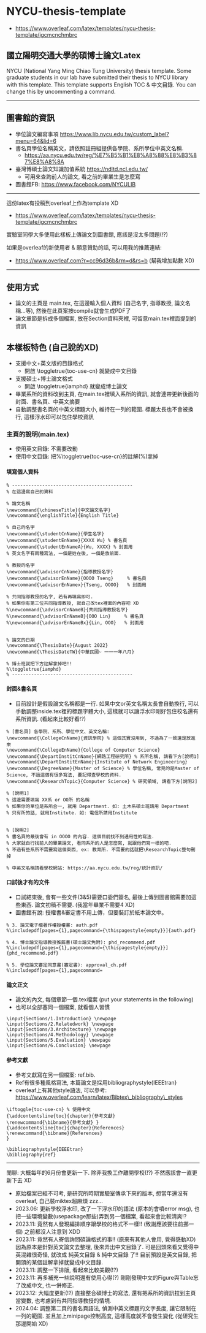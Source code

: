 # NYCU-thesis-template

* https://www.overleaf.com/latex/templates/nycu-thesis-template/jgcmcnchmbrc

## 國立陽明交通大學的碩博士論文Latex

NYCU (National Yang Ming Chiao Tung University) thesis template. Some graduate students in our lab have submitted their thesis to NYCU library with this template. This template supports English TOC & 中文目錄. You can change this by uncommenting a command.

---
## 圖書館的資訊
* 學位論文編寫事項 https://www.lib.nycu.edu.tw/custom_label?menu=64&lid=6
* 書名頁學位名稱英文，請依照註冊組提供各學院、系所學位中英文名稱.
  * https://aa.nycu.edu.tw/reg/%E7%B5%B1%E8%A8%88%E8%B3%87%E8%A8%8A
* 臺灣博碩士論文知識加值系統 https://ndltd.ncl.edu.tw/
  * 可用來查詢前人的論文, 看之前的畢業生是怎麼寫
* 圖書館FB: https://www.facebook.com/NYCULIB

---
這份latex有投稿到overleaf上作為template XD
* https://www.overleaf.com/latex/templates/nycu-thesis-template/jgcmcnchmbrc

實驗室同學大多使用此樣板上傳論文到圖書館, 應該是沒太多問題(!?)

如果是overleaf的新使用者 & 願意贊助的話, 可以用我的推薦連結: 
* https://www.overleaf.com?r=cc96d36b&rm=d&rs=b (幫我增加點數 XD)

----
## 使用方式
* 論文的主頁是 main.tex, 在這邊輸入個人資料 (自己名字, 指導教授, 論文名稱...等), 然後在此頁案按compile就會生成PDF了
* 論文章節是拆成多個檔案, 放在Section資料夾裡, 可留意main.tex裡面提到的資訊

## 本樣板特色 (自己說的XD)
* 支援中文+英文版的目錄格式
  * 開啟 \toggletrue{toc-use-cn} 就變成中文目錄
* 支援碩士+博士論文格式
  * 開啟 \toggletrue{iamphd} 就變成博士論文
* 畢業系所的資料改到主頁, 在main.tex裡填入系所的資訊, 就會連帶更新後面的封面、書名頁、中英文摘要
* 自動調整書名頁的中英文標題大小, 維持在一列的範圍. 標題太長也不會被換行, 這樣浮水印可以包住學校資訊

### 主頁的說明(main.tex)
* 使用英文目錄: 不需要改動
* 使用中文目錄: 把%\toggletrue{toc-use-cn}的註解(%)拿掉

#### 填寫個人資料
```
% --------------------------------------------
% 在這邊寫自己的資料

% 論文名稱
\newcommand{\chineseTitle}{中文論文名字}
\newcommand{\englishTitle}{English Title}

% 自己的名字
\newcommand{\studentCnName}{學生名字}
\newcommand{\studentEnName}{XXXX Wu} % 書名頁
\newcommand{\studentEnNameA}{Wu, XXXX} % 封面用
% 英文名字有兩種寫法, 一個是姓在後, 一個是放前面. 

% 教授的名字
\newcommand{\advisorCnName}{指導教授名字}
\newcommand{\advisorEnName}{OOOO Tseng}     % 書名頁
\newcommand{\advisorEnNamex}{Tseng, OOOO}   % 封面用

% 共同指導教授的名字, 若有再填寫即可.
% 如果你有第三位共同指導教授, 就自己改tex裡面的內容吧 XD
%\newcommand{\advisorCnNameB}{共同指導教授名字}
%\newcommand{\advisorEnNameB}{OOO Lin}     % 書名頁
%\newcommand{\advisorEnNameBx}{Lin, OOO}   % 封面用


% 論文的日期
\newcommand{\ThesisDate}{August 2022}           
\newcommand{\ThesisDateTW}{中華民國~ 一一一年八月} 

% 博士班就把下方註解拿掉吧!!
%\toggletrue{iamphd}
% --------------------------------------------
```

#### 封面&書名頁
* 目前設計是假設論文名稱都是一行. 如果中文or英文名稱太長會自動換行, 可以手動調整inside.tex裡的標題字體大小, 這樣就可以讓浮水印剛好包住校名還有系所資訊. (看起來比較好看!?)

```
% [書名頁] 各學院、系所、學位中文、英文名稱: 
\newcommand{\CollegeCnName}{資訊學院} % 這個其實沒用到, 不過為了一致還是放進來
\newcommand{\CollegeEnName}{College of Computer Science}
\newcommand{\DepartInstitCnName}{網路工程研究所} % 系所名稱, 請看下方[說明1]
\newcommand{\DepartInstitEnName}{Institute of Network Engineering}
\newcommand{\DegreeName}{Master of Science} % 學位名稱, 常見的是Master of Science, 不過這個有很多寫法, 要記得查學校的資料.
\newcommand{\ResearchTopic}{Computer Science} % 研究領域, 請看下方[說明2]

% [說明1]
% 這邊需要填寫 XX系 or OO所 的名稱
% 如果你的單位是系所合一, 就用 Department. 如: 土木系碩士班請用 Department
% 只有所的話, 就用Institute. 如: 電信所請用Institute


% [說明2]
% 書名頁的最後會有 in OOOO 的內容. 這個目前找不到通用性的寫法. 
% 大家就自行找前人的畢業論文, 看同系所的人是怎麼寫, 就跟他們寫一樣的吧.
% 不過有些系所不需要寫這個東西, ex: 教育所. 不需要的話就把\ResearchTopic整句刪掉

% 中英文名稱請看學校網站: https://aa.nycu.edu.tw/reg/統計資訊/
```


#### 口試後才有的文件
* 口試結束後, 會有一些文件(3&5)需要口委們簽名, 最後上傳到圖書館需要加這些東西. 論文初稿不需要. (我當年畢業不需要4 XD)
* 圖書館有說: 授權書&審定書不用上傳，但要裝訂於紙本論文中。

```
% 3. 論文電子檔著作權授權書: auth.pdf
%\includepdf[pages={1},pagecommand={\thispagestyle{empty}}]{auth.pdf}

% 4. 博士論文指導教授推薦書(碩士論文免附): phd_recommend.pdf
%\includepdf[pages={1},pagecommand={\thispagestyle{empty}}]{phd_recommend.pdf}

% 5. 學位論文審定同意書(審定書): approval_ch.pdf
%\includepdf[pages={1},pagecommand=
```

#### 論文正文
* 論文的內文, 每個章節一個.tex檔案 (put your statements in the following)
* 也可以全部塞同一個檔案, 就看個人習慣
```
\input{Sections/1.Introduction} \newpage
\input{Sections/2.Relatedwork} \newpage
\input{Sections/3.Architecture} \newpage
\input{Sections/4.Methodology} \newpage
\input{Sections/5.Evaluation} \newpage
\input{Sections/6.Conclusion} \newpage
```

#### 參考文獻
* 參考文獻寫在另一個檔案: ref.bib.
* Ref有很多種風格寫法, 本篇論文是採用bibliographystyle\{IEEEtran\}
* overleaf上有其他style語法, 可以參考: https://www.overleaf.com/learn/latex/Bibtex\_bibliography\_styles

```
\iftoggle{toc-use-cn} % 使用中文
{\addcontentsline{toc}{chapter}{參考文獻}
\renewcommand{\bibname}{參考文獻} } 
{\addcontentsline{toc}{chapter}{References}
\renewcommand{\bibname}{References}
} 

\bibliographystyle{IEEEtran}
\bibliography{ref}
```

----
閒聊: 大概每年的6月份會更新一下. 除非我換工作離開學校(!?) 不然應該會一直更新下去 XD

* 原始檔案已經不可考, 是研究所時期實驗室傳承下來的版本, 想當年還沒有overleaf, 自己裝miktex超麻煩 zzz...
* 2023.06: 更新學校浮水印, 改了一下浮水印的語法 (原本的會噴error msg), 也把一些環境變數(usepackage那些)弄到另一個檔案, 看起來會比較清爽!?
* 2023.11: 竟然有人發現編排順序跟學校的格式不一樣!! (致謝應該要往前挪一個) 之前都沒人注意到 XDD
* 2023.11: 竟然有人寄信詢問碩論格式的事!! (原來有其他人會用, 覺得感動XD) 因為原本是針對英文論文去整理, 後來弄出中文目錄了. 可是回頭來看又覺得中英混雜很奇怪, 就改成 純英文目錄 & 純中文目錄 了!! 目前預設是英文目錄, 把開頭的某個註解拿掉就變成中文目錄. 
* 2023.11: 調整一下排版, 看起來比較美觀(!?)
* 2023.11: 再多補充一些說明還有使用心得(?) 剛剛發現中文的Figure與Table忘了改成中文, 也一併修正.
* 2023.12: 大幅度更新(!?) 直接整合碩博士的寫法, 還有把系所的資訊拉到主頁當變數, 也考慮到有共同指導教授的情境.
* 2024.04: 調整第二頁的書名頁語法, 偵測中英文標題的文字長度, 讓它限制在一列的範圍. 並且加上minipage控制高度, 這樣高度就不會發生變化 (從研究生那邊開始 XD)